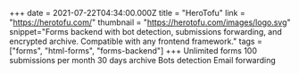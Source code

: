 +++
date = 2021-07-22T04:34:00.000Z
title = "HeroTofu"
link = "https://herotofu.com/"
thumbnail = "https://herotofu.com/images/logo.svg"
snippet="Forms backend with bot detection, submissions forwarding, and encrypted archive. Compatible with any frontend framework."
tags = ["forms", "html-forms", "forms-backend"]
+++
Unlimited forms
100 submissions per month
30 days archive
Bots detection
Email forwarding

